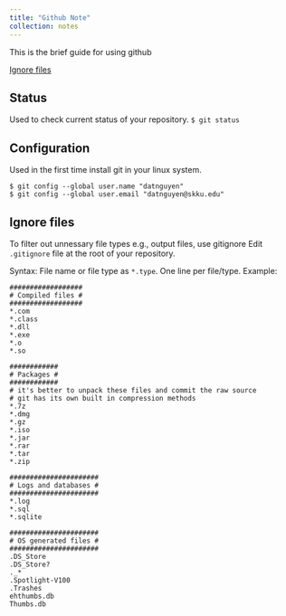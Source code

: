 ```yaml
---
title: "Github Note"
collection: notes
---
```


This is the brief guide for using github

[Ignore files](#ignore-files)

## Status
Used to check current status of your repository.
`$ git status`
## Configuration
Used in the first time install git in your linux system.
```
$ git config --global user.name "datnguyen"
$ git config --global user.email "datnguyen@skku.edu"
```


## Ignore files
To filter out unnessary file types e.g., output files, use gitignore
Edit `.gitignore` file at the root of your repository.

Syntax: File name or file type as `*.type`. One line per file/type.
Example:
```
##################
# Compiled files #
##################
*.com
*.class
*.dll
*.exe
*.o
*.so

############
# Packages #
############
# it's better to unpack these files and commit the raw source
# git has its own built in compression methods
*.7z
*.dmg
*.gz
*.iso
*.jar
*.rar
*.tar
*.zip

######################
# Logs and databases #
######################
*.log
*.sql
*.sqlite

######################
# OS generated files #
######################
.DS_Store
.DS_Store?
._*
.Spotlight-V100
.Trashes
ehthumbs.db
Thumbs.db

```

